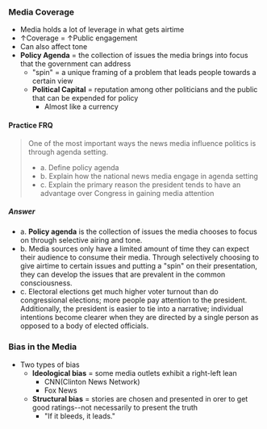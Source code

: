### Media Coverage
- Media holds a lot of leverage in what gets airtime
- ↑Coverage = ↑Public engagement
- Can also affect tone
- **Policy Agenda** = the collection of issues the media brings into focus that the government can address
    * "spin" = a unique framing of a problem that leads people towards a certain view
    * **Political Capital** = reputation among other politicians and the public that can be expended for policy
        + Almost like a currency

#### Practice FRQ

> One of the most important ways the news media influence politics is through agenda setting.
>
> - a. Define policy agenda
> - b. Explain how the national news media engage in agenda setting
> - c. Explain the primary reason the president tends to have an advantage over Congress in gaining media attention

##### Answer
- a. **Policy agenda** is the collection of issues the media chooses to focus on through selective airing and tone.
- b. Media sources only have a limited amount of time they can expect their audience to consume their media.  Through selectively choosing to give airtime to certain issues and putting a "spin" on their presentation, they can develop the issues that are prevalent in the common consciousness.
- c. Electoral elections get much higher voter turnout than do congressional elections; more people pay attention to the president.  Additionally, the president is easier to tie into a narrative; individual intentions become clearer when they are directed by a single person as opposed to a body of elected officials.

### Bias in the Media
- Two types of bias
    * **Ideological bias** = some media outlets exhibit a right-left lean
        + CNN(Clinton News Network)
        + Fox News
    * **Structural bias** = stories are chosen and presented in orer to get good ratings--not necessarily to present the truth
        + "If it bleeds, it leads."
